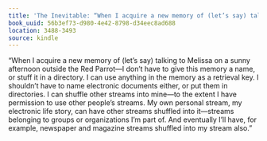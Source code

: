 ```yaml
---
title: 'The Inevitable: “When I acquire a new memory of (let’s say) talking to Melis…'
book_uuid: 56b3ef73-d980-4e42-8798-d34eec8ad688
location: 3488-3493
source: kindle
---
```


“When I acquire a new memory of (let’s say) talking to Melissa on a sunny afternoon outside the Red Parrot—I don’t have to give this memory a name, or stuff it in a directory. I can use anything in the memory as a retrieval key. I shouldn’t have to name electronic documents either, or put them in directories. I can shuffle other streams into mine—to the extent I have permission to use other people’s streams. My own personal stream, my electronic life story, can have other streams shuffled into it—streams belonging to groups or organizations I’m part of. And eventually I’ll have, for example, newspaper and magazine streams shuffled into my stream also.”